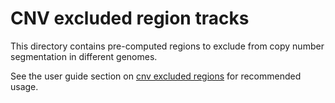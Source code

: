 # CNV excluded region tracks

This directory contains pre-computed regions to exclude from copy number segmentation in different genomes.

See the user guide section on [cnv excluded regions](../../docs/user_guide.md#cnv-excluded-regions) for recommended
usage.
